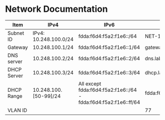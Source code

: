 # Network Documentation

|Item|IPv4|IPv6|Name|
|---|---|---|---|
|Subnet ID|IPv4: 10.248.100.0/24|fdda:f6d4:f5a2:f1e6::/64|NET-102 Subnet|
|Gateway|10.248.100.1/24|fdda:f6d4:f5a2:f1e6::1/64|gateway.lab.test|
|DNS server|10.248.100.2/24|fdda:f6d4:f5a2:f1e6::2/64|dns.lab.test|
|DHCP Server|10.248.100.3/24|fdda:f6d4:f5a2:f1e6::3/64|dhcp.lab.test|
|DHCP Range|10.248.100.[50-99]/24|All except fdda:f6d4:f5a2:f1e6::/64 - fdda:f6d4:f5a2:f1e6::ff/64|fdda:f6d4:f5a2:f1e6::/64|
|VLAN ID|||77|
